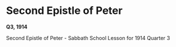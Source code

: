 # Second Epistle of Peter

**Q3, 1914**

Second Epistle of Peter - Sabbath School Lesson for 1914 Quarter 3
